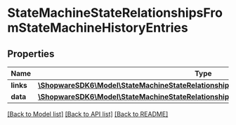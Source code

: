 # StateMachineStateRelationshipsFromStateMachineHistoryEntries

## Properties
Name | Type | Description | Notes
------------ | ------------- | ------------- | -------------
**links** | [**\ShopwareSDK6\Model\StateMachineStateRelationshipsFromStateMachineHistoryEntriesLinks**](StateMachineStateRelationshipsFromStateMachineHistoryEntriesLinks.md) |  | [optional] 
**data** | [**\ShopwareSDK6\Model\StateMachineStateRelationshipsFromStateMachineHistoryEntriesData[]**](StateMachineStateRelationshipsFromStateMachineHistoryEntriesData.md) |  | [optional] 

[[Back to Model list]](../../README.md#documentation-for-models) [[Back to API list]](../../README.md#documentation-for-api-endpoints) [[Back to README]](../../README.md)

